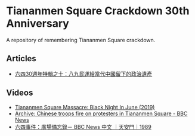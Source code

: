 # Tiananmen Square Crackdown 30th Anniversary

A repository of remembering Tiananmen Square crackdown.

## Articles

- [六四30週年特輯之十：八九民運給當代中國留下的政治遺產](https://www.thenewslens.com/feature/tiananmen-june-fourth-incident-30)

## Videos
- [Tiananmen Square Massacre: Black Night In June (2019)](https://youtu.be/hA4iKSeijZI)
- [Archive: Chinese troops fire on protesters in Tiananmen Square - BBC News](https://youtu.be/kMKvxJ-Js3A)
- [六四事件：廣場備忘錄－ BBC News 中文 ｜天安門｜1989](https://youtu.be/ExqqdUXXdgA)

